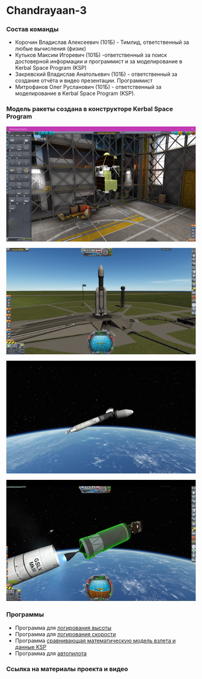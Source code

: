 # Chandrayaan-3

### Состав команды

* Корочин Владислав Алексеевич (101Б) - Тимлид, ответственный за любые вычисления (физик)
* Кутьков Максим Игоревич (101Б) -ответственный за поиск достоверной информации и программист и за моделирование в Kerbal Space Program (KSP)
* Закревский Владислав Анатольевич (101Б) - ответственный за создание отчёта и видео презентации. Программист
* Митрофанов Олег Русланович (101Б) - ответственный за моделирование в Kerbal Space Program (KSP).

### Модель ракеты создана в конструкторе Kerbal Space Program

![1733863841871](image/README/1733863841871.png)

![1733863939253](image/README/1733863939253.png)

![1733863859348](image/README/1733863859348.png)

![1733863953470](image/README/1733863953470.png)

### Программы

* Программа для [логирования высоты](https://github.com/KaurDanil/Chandrayaan-3/blob/main/log_altitude.py)
* Программа для [логирования скорости](https://github.com/KaurDanil/Chandrayaan-3/blob/main/log_velocity.py)
* Программа [сравнивающая математическую модель взлета и данные KSP](https://github.com/KaurDanil/Chandrayaan-3/blob/main/making_graphics.py)
* Программа для [автопилота](https://github.com/KaurDanil/Chandrayaan-3/blob/main/autopilot_chandrayaan-3.py)

### Ссылка на материалы проекта и видео
